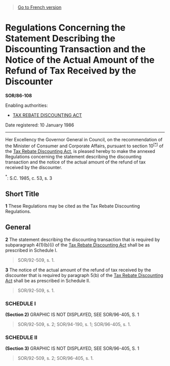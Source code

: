 > [Go to French version](/fr/Règlements/Décrets,%20ordonnances%20et%20règlements%20statutaires/86/108.md)

# Regulations Concerning the Statement Describing the Discounting Transaction and the Notice of the Actual Amount of the Refund of Tax Received by the Discounter

**SOR/86-108**

Enabling authorities: 
- [TAX REBATE DISCOUNTING ACT](/en/Acts/Revised%20Statutes%20of%20Canada/T/T-3.md)

Date registered: 10 January 1986

----------

Her Excellency the Governor General in Council, on the recommendation of the Minister of Consumer and Corporate Affairs, pursuant to section 10<sup><a href='#fn_SOR-86-108_e_hq_3778'>[*]</a></sup> of the [Tax Rebate Discounting Act](/en/Acts/Revised%20Statutes%20of%20Canada/T/T-3.md), is pleased hereby to make the annexed Regulations concerning the statement describing the discounting transaction and the notice of the actual amount of the refund of tax received by the discounter.

<a name='fn_SOR-86-108_e_hq_3778'><sup>*</sup></a>: S.C. 1985, c. 53, s. 3<br />




## Short Title


**1** These Regulations may be cited as the Tax Rebate Discounting Regulations.




## General


**2** The statement describing the discounting transaction that is required by subparagraph 4(1)(b)(i) of the [Tax Rebate Discounting Act](/en/Acts/Revised%20Statutes%20of%20Canada/T/T-3.md) shall be as prescribed in Schedule I.
> SOR/92-509, s. 1.




**3** The notice of the actual amount of the refund of tax received by the discounter that is required by paragraph 5(b) of the [Tax Rebate Discounting Act](/en/Acts/Revised%20Statutes%20of%20Canada/T/T-3.md) shall be as prescribed in Schedule II.
> SOR/92-509, s. 1.





### **SCHEDULE I** 
**(Section 2)**
GRAPHIC IS NOT DISPLAYED, SEE SOR/96-405, S. 1


> SOR/92-509, s. 2; SOR/94-190, s. 1; SOR/96-405, s. 1.




### **SCHEDULE II** 
**(Section 3)**
GRAPHIC IS NOT DISPLAYED, SEE SOR/96-405, S. 1


> SOR/92-509, s. 2; SOR/96-405, s. 1.


